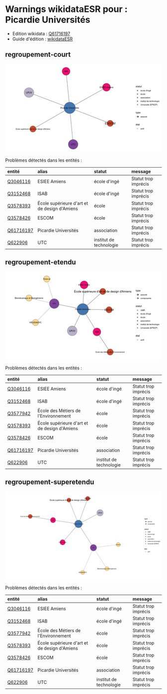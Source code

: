 Warnings wikidataESR pour : Picardie Universités
================

- Edition wikidata : [Q61716197](https://www.wikidata.org/wiki/Q61716197)
- Guide d'édition : [wikidataESR](https://github.com/cpesr/wikidataESR/)



## regroupement-court 

![Graphique non généré](https://github.com/cpesr/wikidataESR/blob/master/plots/regroupements/Q61716197-regroupement-court.png) 



Problèmes détectés dans les entités :

|entité                                               |alias                                        |statut                  |message              |
|:----------------------------------------------------|:--------------------------------------------|:-----------------------|:--------------------|
|[Q3046116](https://www.wikidata.org/wiki/Q3046116)   |ESIEE Amiens                                 |école d'ingé            |Statut trop imprécis |
|[Q3152468](https://www.wikidata.org/wiki/Q3152468)   |ISAB                                         |école d'ingé            |Statut trop imprécis |
|[Q3578393](https://www.wikidata.org/wiki/Q3578393)   |École supérieure d'art et de design d'Amiens |école                   |Statut trop imprécis |
|[Q3578426](https://www.wikidata.org/wiki/Q3578426)   |ESCOM                                        |école                   |Statut trop imprécis |
|[Q61716197](https://www.wikidata.org/wiki/Q61716197) |Picardie Universités                         |association             |Statut trop imprécis |
|[Q622906](https://www.wikidata.org/wiki/Q622906)     |UTC                                          |institut de technologie |Statut trop imprécis |


## regroupement-etendu 

![Graphique non généré](https://github.com/cpesr/wikidataESR/blob/master/plots/regroupements/Q61716197-regroupement-etendu.png) 



Problèmes détectés dans les entités :

|entité                                               |alias                                        |statut                  |message              |
|:----------------------------------------------------|:--------------------------------------------|:-----------------------|:--------------------|
|[Q3046116](https://www.wikidata.org/wiki/Q3046116)   |ESIEE Amiens                                 |école d'ingé            |Statut trop imprécis |
|[Q3152468](https://www.wikidata.org/wiki/Q3152468)   |ISAB                                         |école d'ingé            |Statut trop imprécis |
|[Q3577942](https://www.wikidata.org/wiki/Q3577942)   |École des Métiers de l'Environnement         |école                   |Statut trop imprécis |
|[Q3578393](https://www.wikidata.org/wiki/Q3578393)   |École supérieure d'art et de design d'Amiens |école                   |Statut trop imprécis |
|[Q3578426](https://www.wikidata.org/wiki/Q3578426)   |ESCOM                                        |école                   |Statut trop imprécis |
|[Q61716197](https://www.wikidata.org/wiki/Q61716197) |Picardie Universités                         |association             |Statut trop imprécis |
|[Q622906](https://www.wikidata.org/wiki/Q622906)     |UTC                                          |institut de technologie |Statut trop imprécis |


## regroupement-superetendu 

![Graphique non généré](https://github.com/cpesr/wikidataESR/blob/master/plots/regroupements/Q61716197-regroupement-superetendu.png) 



Problèmes détectés dans les entités :

|entité                                               |alias                                        |statut                  |message              |
|:----------------------------------------------------|:--------------------------------------------|:-----------------------|:--------------------|
|[Q3046116](https://www.wikidata.org/wiki/Q3046116)   |ESIEE Amiens                                 |école d'ingé            |Statut trop imprécis |
|[Q3152468](https://www.wikidata.org/wiki/Q3152468)   |ISAB                                         |école d'ingé            |Statut trop imprécis |
|[Q3577942](https://www.wikidata.org/wiki/Q3577942)   |École des Métiers de l'Environnement         |école                   |Statut trop imprécis |
|[Q3578393](https://www.wikidata.org/wiki/Q3578393)   |École supérieure d'art et de design d'Amiens |école                   |Statut trop imprécis |
|[Q3578426](https://www.wikidata.org/wiki/Q3578426)   |ESCOM                                        |école                   |Statut trop imprécis |
|[Q61716197](https://www.wikidata.org/wiki/Q61716197) |Picardie Universités                         |association             |Statut trop imprécis |
|[Q622906](https://www.wikidata.org/wiki/Q622906)     |UTC                                          |institut de technologie |Statut trop imprécis |
